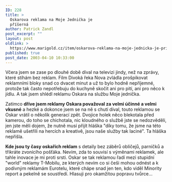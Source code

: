 ```yaml
---
ID: 228
title: >
  Oskarova reklama na Moje Jednička je
  příšerná
author: Patrick Zandl
post_excerpt: ""
layout: post
oldlink: >
  https://www.marigold.cz/item/oskarova-reklama-na-moje-jednicka-je-priserna
published: true
post_date: 2003-04-10 10:33:00
---
```

<p>
Včera jsem se zase po dlouhé době díval na televizi jindy, než na zprávy, které stíhám bez reklam. Film Divoká řeka Nova zvládla prošpikovat reklamními bloky snad co dvacet minut a už to bylo hodně nepříjemné, protože tak často nepotřebuju do kuchyně skočit ani pro pití, ani pro něco k jídlu. A tak jsem shlédl reklamu Oskara na službu Moje jednička. </p>

<p>
Zatímco <STRONG>dříve jsem reklamy Oskara považoval za velmi účinné a velmi vkusné</STRONG> a hezké a dokonce jsem se na ně s chutí díval, touto reklamou se Oskar vrátil o několik generací zpět. Dvojice holek něco blekotala před kamerou, do toho se chichotala, nic kloudného o službě jste se nedozvěděli, jen jste měli dojem, že nutně musí přijít hláška "díky tomu, že jsme na této reklamě ušetřili na hercích a kreativě, jsou naše služby tak laciné". Ta hláška nepřišla. </p>

<p>
<STRONG>Kde jsou ty časy oskařích reklam</STRONG> s detaily bez záběrů obličejů, parníčků a třikráte zvonícího pošťáka. Nevím, zda to souvisí s výměnami reklamek, ale tahle inovace je mi proti srsti. Oskar se tak reklamou řadí mezi stupidní "world" reklamy T-Mobilu, ze kterých nevím co si češi mohou odnést a k podivným reklamám Eurotelu, které chápe snad jen ten, kdo viděl Minority report a pekelně se soustředí. Hlasuji pro okamžitou popravu tvůrce... </p>
